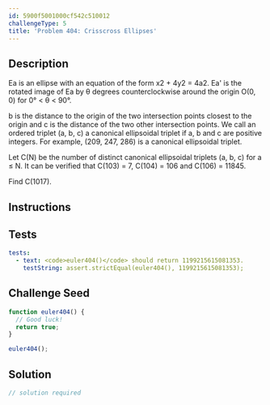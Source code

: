 ```yaml
---
id: 5900f5001000cf542c510012
challengeType: 5
title: 'Problem 404: Crisscross Ellipses'
---
```


## Description
<section id='description'>
Ea is an ellipse with an equation of the form x2 + 4y2 = 4a2.
Ea' is the rotated image of Ea by θ degrees counterclockwise around the origin O(0, 0) for 0° < θ < 90°.






b is the distance to the origin of the two intersection points closest to the origin and c is the distance of the two other intersection points.
We call an ordered triplet (a, b, c) a canonical ellipsoidal triplet if a, b and c are positive integers.
For example, (209, 247, 286) is a canonical ellipsoidal triplet.



Let C(N) be the number of distinct canonical ellipsoidal triplets (a, b, c) for a ≤ N.
It can be verified that C(103) = 7, C(104) = 106 and C(106) = 11845.



Find C(1017).
</section>

## Instructions
<section id='instructions'>

</section>

## Tests
<section id='tests'>

```yml
tests:
  - text: <code>euler404()</code> should return 1199215615081353.
    testString: assert.strictEqual(euler404(), 1199215615081353);

```

</section>

## Challenge Seed
<section id='challengeSeed'>

<div id='js-seed'>

```js
function euler404() {
  // Good luck!
  return true;
}

euler404();
```

</div>



</section>

## Solution
<section id='solution'>

```js
// solution required
```

</section>
